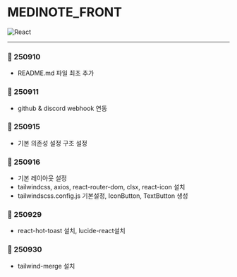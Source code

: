# MEDINOTE_FRONT

![React](https://img.shields.io/badge/react-%2320232a.svg?style=for-the-badge&logo=react&logoColor=%2361DAFB)

---
### 📅 250910
- README.md 파일 최초 추가

### 📅 250911
- github & discord webhook 연동

### 📅 250915
- 기본 의존성 설정 구조 설정

### 📅 250916
- 기본 레이아웃 설정
- tailwindcss, axios, react-router-dom, clsx, react-icon 설치
- tailwindscss.config.js 기본설정, IconButton, TextButton 생성

### 📅 250929
- react-hot-toast 설치, lucide-react설치

### 📅 250930
- tailwind-merge 설치